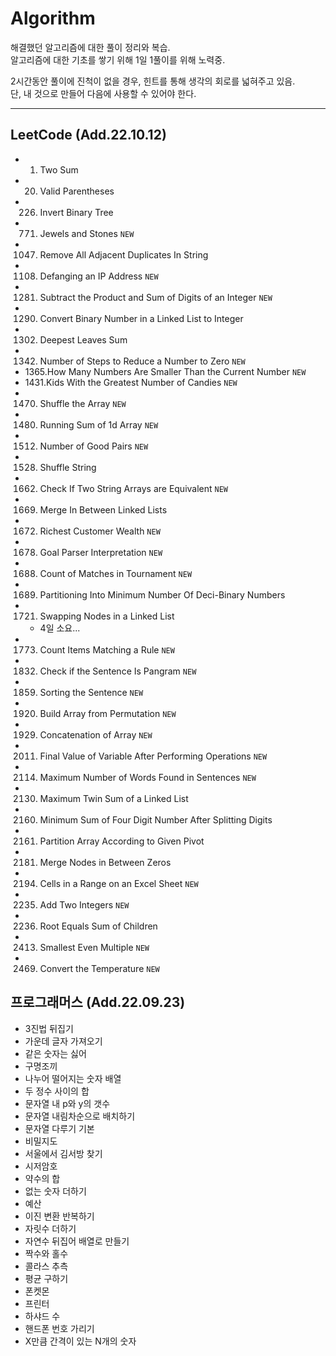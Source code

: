# Algorithm

해결했던 알고리즘에 대한 풀이 정리와 복습.  
알고리즘에 대한 기초를 쌓기 위해 1일 1풀이를 위해 노력중.

2시간동안 풀이에 진척이 없을 경우, 힌트를 통해 생각의 회로를 넓혀주고 있음.  
단, 내 것으로 만들어 다음에 사용할 수 있어야 한다.

---

## LeetCode (Add.22.10.12)

- 1. Two Sum
- 20. Valid Parentheses
- 226. Invert Binary Tree
- 771. Jewels and Stones `NEW`
- 1047. Remove All Adjacent Duplicates In String
- 1108. Defanging an IP Address `NEW`
- 1281. Subtract the Product and Sum of Digits of an Integer `NEW`
- 1290. Convert Binary Number in a Linked List to Integer
- 1302. Deepest Leaves Sum
- 1342. Number of Steps to Reduce a Number to Zero `NEW`
- 1365.How Many Numbers Are Smaller Than the Current Number `NEW`
- 1431.Kids With the Greatest Number of Candies `NEW`
- 1470. Shuffle the Array `NEW`
- 1480. Running Sum of 1d Array `NEW`
- 1512. Number of Good Pairs `NEW`
- 1528. Shuffle String
- 1662. Check If Two String Arrays are Equivalent `NEW`
- 1669. Merge In Between Linked Lists
- 1672. Richest Customer Wealth `NEW`
- 1678. Goal Parser Interpretation `NEW`
- 1688. Count of Matches in Tournament `NEW`
- 1689. Partitioning Into Minimum Number Of Deci-Binary Numbers
- 1721. Swapping Nodes in a Linked List
  - 4일 소요...
- 1773. Count Items Matching a Rule `NEW`
- 1832. Check if the Sentence Is Pangram `NEW`
- 1859. Sorting the Sentence `NEW`
- 1920. Build Array from Permutation `NEW`
- 1929. Concatenation of Array `NEW`
- 2011. Final Value of Variable After Performing Operations `NEW`
- 2114. Maximum Number of Words Found in Sentences `NEW`
- 2130. Maximum Twin Sum of a Linked List
- 2160. Minimum Sum of Four Digit Number After Splitting Digits
- 2161. Partition Array According to Given Pivot
- 2181. Merge Nodes in Between Zeros
- 2194. Cells in a Range on an Excel Sheet `NEW`
- 2235. Add Two Integers `NEW`
- 2236. Root Equals Sum of Children
- 2413. Smallest Even Multiple `NEW`
- 2469. Convert the Temperature `NEW`

## 프로그래머스 (Add.22.09.23)

- 3진법 뒤집기
- 가운데 글자 가져오기
- 같은 숫자는 싫어
- 구명조끼
- 나누어 떨어지는 숫자 배열
- 두 정수 사이의 합
- 문자열 내 p와 y의 갯수
- 문자열 내림차순으로 배치하기
- 문자열 다루기 기본
- 비밀지도
- 서울에서 김서방 찾기
- 시저암호
- 약수의 합
- 없는 숫자 더하기
- 예산
- 이진 변환 반복하기
- 자릿수 더하기
- 자연수 뒤집어 배열로 만들기
- 짝수와 홀수
- 콜라스 추측
- 평균 구하기
- 폰켓몬
- 프린터
- 하샤드 수
- 핸드폰 번호 가리기
- X만큼 간격이 있는 N개의 숫자
